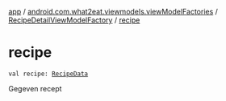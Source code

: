 [app](../../index.md) / [android.com.what2eat.viewmodels.viewModelFactories](../index.md) / [RecipeDetailViewModelFactory](index.md) / [recipe](./recipe.md)

# recipe

`val recipe: `[`RecipeData`](../../android.com.what2eat.network/-recipe-data/index.md)

Gegeven recept

